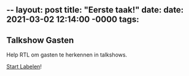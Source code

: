 --
layout: post
title: "Eerste taak!"
date: date: 2021-03-02 12:14:00 -0000
tags:
--

## Talkshow Gasten

Help RTL om gasten te herkennen in talkshows.

[Start Labelen](https://app.labelbox.com/go-label/cklrpo04v28gg0789ciu73t7k)!